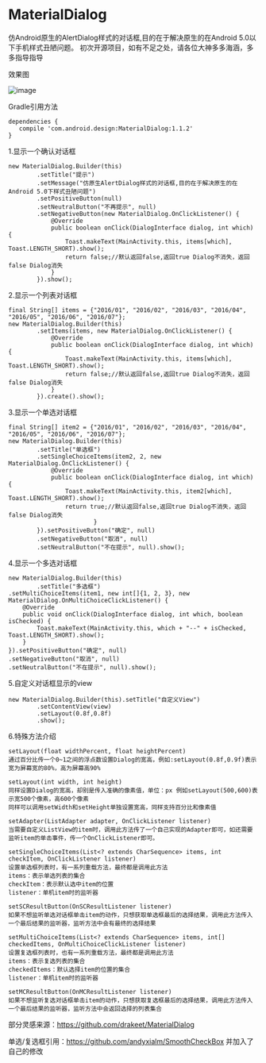 # MaterialDialog
仿Android原生的AlertDialog样式的对话框,目的在于解决原生的在Android 5.0以下手机样式丑陋问题。
初次开源项目，如有不足之处，请各位大神多多海涵，多多指导指导

效果图

![image](https://github.com/liujingxing/MaterialDialogApplication/blob/master/screenRecord/screen.gif)

Gradle引用方法

    dependencies {
       compile 'com.android.design:MaterialDialog:1.1.2'
    }




1.显示一个确认对话框

    new MaterialDialog.Builder(this)
            .setTitle("提示")
            .setMessage("仿原生AlertDialog样式的对话框,目的在于解决原生的在Android 5.0下样式丑陋问题")
            .setPositiveButton(null)
            .setNeutralButton("不再提示", null)
            .setNegativeButton(new MaterialDialog.OnClickListener() {
                @Override
                public boolean onClick(DialogInterface dialog, int which) {
                    Toast.makeText(MainActivity.this, items[which], Toast.LENGTH_SHORT).show();
                    return false;//默认返回false,返回true Dialog不消失，返回false Dialog消失
                }
            }).show();
                        
2.显示一个列表对话框

    final String[] items = {"2016/01", "2016/02", "2016/03", "2016/04", "2016/05", "2016/06", "2016/07"};
    new MaterialDialog.Builder(this)
            .setItems(items, new MaterialDialog.OnClickListener() {
                @Override
                public boolean onClick(DialogInterface dialog, int which) {
                    Toast.makeText(MainActivity.this, items[which], Toast.LENGTH_SHORT).show();
                    return false;//默认返回false,返回true Dialog不消失，返回false Dialog消失
                }
            }).create().show();
                        
3.显示一个单选对话框
 
    final String[] item2 = {"2016/01", "2016/02", "2016/03", "2016/04", "2016/05", "2016/06", "2016/07"};
    new MaterialDialog.Builder(this)
            .setTitle("单选框")
            .setSingleChoiceItems(item2, 2, new MaterialDialog.OnClickListener() {
                @Override
                public boolean onClick(DialogInterface dialog, int which) {
                    Toast.makeText(MainActivity.this, item2[which], Toast.LENGTH_SHORT).show();
                    return true;//默认返回false,返回true Dialog不消失，返回false Dialog消失
                            }
            }).setPositiveButton("确定", null)
            .setNegativeButton("取消", null)
            .setNeutralButton("不在提示", null).show();

4.显示一个多选对话框

    new MaterialDialog.Builder(this)
            .setTitle("多选框")
    .setMultiChoiceItems(item1, new int[]{1, 2, 3}, new MaterialDialog.OnMultiChoiceClickListener() {
        @Override
        public void onClick(DialogInterface dialog, int which, boolean isChecked) {
            Toast.makeText(MainActivity.this, which + "--" + isChecked, Toast.LENGTH_SHORT).show();
        }
    }).setPositiveButton("确定", null)
    .setNegativeButton("取消", null)
    .setNeutralButton("不在提示", null).show();

5.自定义对话框显示的view

    new MaterialDialog.Builder(this).setTitle("自定义View")
            .setContentView(view)
            .setLayout(0.8f,0.8f)
            .show();

6.特殊方法介绍

    setLayout(float widthPercent, float heightPercent) 
    通过百分比传一个0~1之间的浮点数设置Dialog的宽高，例如:setLayout(0.8f,0.9f)表示宽为屏幕宽的80%，高为屏幕高90%
    
    setLayout(int width, int height)
    同样设置Dialog的宽高，却别是传入准确的像素值，单位：px 例如setLayout(500,600)表示宽500个像素，高600个像素
    同样可以调用setWidth和setHeight单独设置宽高，同样支持百分比和像素值

    setAdapter(ListAdapter adapter, OnClickListener listener)
    当需要自定义ListView的item时，调用此方法传了一个自己实现的Adapter即可，如还需要监听item的单击事件，传一个OnClickListener即可。

    setSingleChoiceItems(List<? extends CharSequence> items, int checkItem, OnClickListener listener)
    设置单选框列表时，有一系列重载方法，最终都是调用此方法
    items：表示单选列表的集合
    checkItem：表示默认选中item的位置
    listener：单机item时的监听器

    setSCResultButton(OnSCResultListener listener)
    如果不想监听单选对话框单击item的动作，只想获取单选框最后的选择结果，调用此方法传入一个最后结果的监听器，监听方法中会有最终的选择结果

    setMultiChoiceItems(List<? extends CharSequence> items, int[] checkedItems, OnMultiChoiceClickListener listener)
    设置复选框列表时，也有一系列重载方法，最终都是调用此方法
    items：表示复选列表的集合
    checkedItems：默认选择item的位置的集合
    listener：单机item时的监听器
    
    setMCResultButton(OnMCResultListener listener)
    如果不想监听复选对话框单击item的动作，只想获取复选框最后的选择结果，调用此方法传入一个最后结果的监听器，监听方法中会返回选择的列表集合
           
    

部分灵感来源：https://github.com/drakeet/MaterialDialog

单选/复选框引用：https://github.com/andyxialm/SmoothCheckBox  并加入了自己的修改


